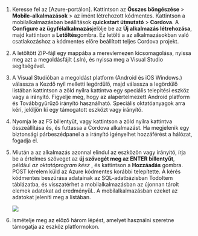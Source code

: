 
1. Keresse fel az [Azure-portálon]. Kattintson az **Összes böngészése** > **Mobile-alkalmazások** > az imént létrehozott kódmentes. Kattintson a mobilalkalmazásban beállítások **quickstart útmutató** > **Cordova**. A **Configure az ügyfélalkalmazás**jelölje be az **Új alkalmazás létrehozása**, majd kattintson a **Letöltés**gombra. Ez letölti a az alkalmazásokban való csatlakozáshoz a kódmentes előre beállított teljes Cordova projekt.

2. A letöltött ZIP-fájl egy mappába a merevlemezen kicsomagolása, nyissa meg azt a megoldásfájlt (.sln), és nyissa meg a Visual Studio segítségével.

5. A Visual Studióban a megoldást platform (Android és iOS Windows.) válassza a Kezdő nyíl melletti legördülő, majd válassza a legördülő listában kattintson a zöld nyílra kattintva egy speciális telepítési eszköz vagy a irányító. Figyelje meg, hogy az alapértelmezett Android platform és Továbbgyűrűző irányító használható. Speciális oktatóanyagok arra kéri, jelöljön ki egy támogatott eszközt vagy irányító. 

6. Nyomja le az F5 billentyűt, vagy kattintson a zöld nyílra kattintva összeállítása és, és futtassa a Cordova alkalmazást. Ha megjelenik egy biztonsági párbeszédpanel a a irányító igényelhet hozzáférést a hálózat, fogadja el.   

7. Miután a az alkalmazás azonnal elindul az eszközön vagy irányító, írja be a értelmes szöveget az **új szövegét meg az ENTER billentyűt**, például _az oktatóprogram kész_ , és kattintson a **Hozzáadás** gombra.  
POST kérelem küld az Azure kódmentes korábbi telepítette. A kérés kódmentes beszúrása adatainak az SQL-adatbázisban TodoItem táblázatba, és visszatérhet a mobilalkalmazásban az újonnan tárolt elemek adatokat ad eredményül.. A mobilalkalmazásban ezeket az adatokat jeleníti meg a listában.

    ![](./media/app-service-mobile-cordova-quickstart/quickstart-startup.png)
    
8. Ismételje meg az előző három lépést, amelyet használni szeretne támogatja az eszköz platformokon.

[Azure portálon]: https://portal.azure.com/
